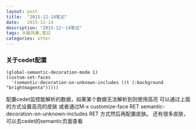 ```yaml
---
layout: post
title:  "2015-12-14笔记"
date:   2015-12-14
description: "2015-12－14笔记"
tags: 头脑风暴,笔记
categories: other
---
```


### 关于cedet配置

```
(global-semantic-decoration-mode 1)                                                            
(custom-set-faces
  '(semantic-decoration-on-unknown-includes ((t (:background "brightmagenta")))))
```
配置cedet监控能解析的数据，如果某个数据无法解析到则使用高亮
可以通过上面的方式设置高亮的皮肤
或者通过M-x customize-face RET semantic-decoration-on-unknown-includes RET
方式然后再配置皮肤。
还有很多皮肤，可以去cedet的semantic页面查看

